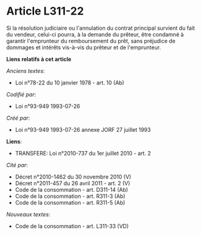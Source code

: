 # Article L311-22

Si la résolution judiciaire ou l'annulation du contrat principal survient du fait du vendeur, celui-ci pourra, à la demande
du prêteur, être condamné à garantir l'emprunteur du remboursement du prêt, sans préjudice de dommages et intérêts vis-à-vis
du prêteur et de l'emprunteur.

**Liens relatifs à cet article**

_Anciens textes_:

  - Loi n°78-22 du 10 janvier 1978 - art. 10 (Ab)

_Codifié par_:

  - Loi n°93-949 1993-07-26

_Créé par_:

  - Loi n°93-949 1993-07-26 annexe JORF 27 juillet 1993

**Liens**:

  - TRANSFERE: Loi n°2010-737 du 1er juillet 2010 - art. 2

_Cité par_:

  - Décret n°2010-1462 du 30 novembre 2010 (V)
  - Décret n°2011-457 du 26 avril 2011 - art. 2 (V)
  - Code de la consommation - art. D311-14 (Ab)
  - Code de la consommation - art. R311-3 (Ab)
  - Code de la consommation - art. R311-5 (Ab)

_Nouveaux textes_:

  - Code de la consommation - art. L311-33 (VD)

